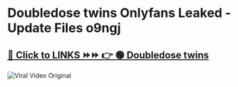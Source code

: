 
 # Doubledose twins Onlyfans Leaked - Update Files o9ngj

## <h2><a href="https://clipsfans.com/Doubledose_twins&ref=git">🔗 Click to LINKS ⏩⏩ 👉 🟢 Doubledose twins </a></h2>

<a href="https://clipsfans.com/Doubledose_twins&ref=git" rel="nofollow" data-target="animated-image.originalLink"><img src="https://i.ibb.co.com/xMMVF88/686577567.gif" alt="Viral Video Original" style="max-width: 100%; display: inline-block;" data-target="animated-image.originalImage"></a>

